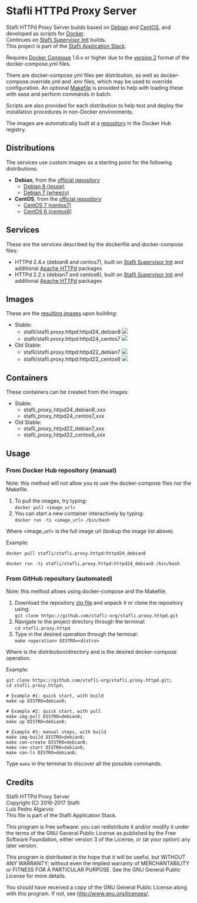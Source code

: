 # Stafli HTTPd Proxy Server
Stafli HTTPd Proxy Server builds based on [Debian](https://www.debian.org) and [CentOS](https://www.centos.org), and developed as scripts for [Docker](https://www.docker.com).  
Continues on [Stafli Supervisor Init](https://github.com/stafli-org/stafli.init.supervisor) builds.  
This project is part of the [Stafli Application Stack](https://github.com/stafli-org).

Requires [Docker Compose](https://docs.docker.com/compose) 1.6.x or higher due to the [version 2](https://docs.docker.com/compose/compose-file/#versioning) format of the docker-compose.yml files.

There are docker-compose.yml files per distribution, as well as docker-compose.override.yml and .env files, which may be used to override configuration.
An optional [Makefile](../../tree/master/Makefile) is provided to help with loading these with ease and perform commands in batch.

Scripts are also provided for each distribution to help test and deploy the installation procedures in non-Docker environments.

The images are automatically built at a [repository](https://hub.docker.com/r/stafli/stafli.proxy.httpd) in the Docker Hub registry.

## Distributions
The services use custom images as a starting point for the following distributions:
- __Debian__, from the [official repository](https://hub.docker.com/_/debian)
  - [Debian 8 (jessie)](../../tree/master/debian8)
  - [Debian 7 (wheezy)](../../tree/master/debian7)
- __CentOS__, from the [official repository](https://hub.docker.com/_/centos)
  - [CentOS 7 (centos7)](../../tree/master/centos7)
  - [CentOS 6 (centos6)](../../tree/master/centos6)

## Services
These are the services described by the dockerfile and docker-compose files:
- HTTPd 2.4.x (debian8 and centos7), built on [Stafli Supervisor Init](https://github.com/stafli-org/stafli.init.supervisor) and additional [Apache HTTPd](https://httpd.apache.org) packages
- HTTPd 2.2.x (debian7 and centos6), built on [Stafli Supervisor Init](https://github.com/stafli-org/stafli.init.supervisor) and additional [Apache HTTPd](https://httpd.apache.org) packages

## Images
These are the [resulting images](https://hub.docker.com/r/stafli/stafli.proxy.httpd/tags) upon building:
- Stable:
  - stafli/stafli.proxy.httpd:httpd24_debian8   [![](https://images.microbadger.com/badges/image/stafli/stafli.proxy.httpd:httpd24_debian8.svg)](https://microbadger.com/images/stafli/stafli.proxy.httpd:httpd24_debian8 "Get your own image badge on microbadger.com")
  - stafli/stafli.proxy.httpd:httpd24_centos7   [![](https://images.microbadger.com/badges/image/stafli/stafli.proxy.httpd:httpd24_centos7.svg)](https://microbadger.com/images/stafli/stafli.proxy.httpd:httpd24_centos7 "Get your own image badge on microbadger.com")
- Old Stable:
  - stafli/stafli.proxy.httpd:httpd22_debian7   [![](https://images.microbadger.com/badges/image/stafli/stafli.proxy.httpd:httpd22_debian7.svg)](https://microbadger.com/images/stafli/stafli.proxy.httpd:httpd22_debian7 "Get your own image badge on microbadger.com")
  - stafli/stafli.proxy.httpd:httpd22_centos6   [![](https://images.microbadger.com/badges/image/stafli/stafli.proxy.httpd:httpd22_centos6.svg)](https://microbadger.com/images/stafli/stafli.proxy.httpd:httpd22_centos6 "Get your own image badge on microbadger.com")

## Containers
These containers can be created from the images:
- Stable:
  - stafli_proxy_httpd24_debian8_xxx
  - stafli_proxy_httpd24_centos7_xxx
- Old Stable:
  - stafli_proxy_httpd22_debian7_xxx
  - stafli_proxy_httpd22_centos6_xxx

## Usage

### From Docker Hub repository (manual)

Note: this method will not allow you to use the docker-compose files nor the Makefile.

1. To pull the images, try typing:  
`docker pull <image_url>`
2. You can start a new container interactively by typing:  
`docker run -ti <image_url> /bin/bash`

Where <image_url> is the full image url (lookup the image list above).

Example:
```
docker pull stafli/stafli.proxy.httpd:httpd24_debian8

docker run -ti stafli/stafli.proxy.httpd:httpd24_debian8 /bin/bash
```

### From GitHub repository (automated)

Note: this method allows using docker-compose and the Makefile.

1. Download the repository [zip file](https://github.com/stafli-org/stafli.proxy.httpd/archive/master.zip) and unpack it or clone the repository using:  
`git clone https://github.com/stafli-org/stafli.proxy.httpd.git`
2. Navigate to the project directory through the terminal:  
`cd stafli.proxy.httpd`
3. Type in the desired operation through the terminal:  
`make <operation> DISTRO=<distro>`

Where <distro> is the distribution/directory and <operation> is the desired docker-compose operation.

Example:
```
git clone https://github.com/stafli-org/stafli.proxy.httpd.git;
cd stafli.proxy.httpd;

# Example #1: quick start, with build
make up DISTRO=debian8;

# Example #2: quick start, with pull
make img-pull DISTRO=debian8;
make up DISTRO=debian8;

# Example #3: manual steps, with build
make img-build DISTRO=debian8;
make con-create DISTRO=debian8;
make con-start DISTRO=debian8;
make con-ls DISTRO=debian8;
```

Type `make` in the terminal to discover all the possible commands.

## Credits
Stafli HTTPd Proxy Server  
Copyright (C) 2016-2017 Stafli  
Luís Pedro Algarvio  
This file is part of the Stafli Application Stack.

This program is free software: you can redistribute it and/or modify
it under the terms of the GNU General Public License as published by
the Free Software Foundation, either version 3 of the License, or
(at your option) any later version.

This program is distributed in the hope that it will be useful,
but WITHOUT ANY WARRANTY; without even the implied warranty of
MERCHANTABILITY or FITNESS FOR A PARTICULAR PURPOSE.  See the
GNU General Public License for more details.

You should have received a copy of the GNU General Public License
along with this program.  If not, see <http://www.gnu.org/licenses/>.

